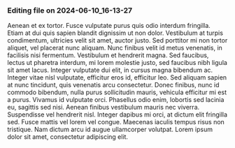 

### Editing file on 2024-06-10_16-13-27

Aenean et ex tortor. Fusce vulputate purus quis odio interdum fringilla. Etiam at dui quis sapien blandit dignissim ut non dolor. Vestibulum at turpis condimentum, ultricies velit sit amet, auctor justo. Sed porttitor mi non tortor aliquet, vel placerat nunc aliquam. Nunc finibus velit id metus venenatis, in facilisis nisi fermentum. Vestibulum et hendrerit magna. Sed faucibus, lectus ut pharetra interdum, mi lorem molestie justo, sed faucibus nibh ligula sit amet lacus. Integer vulputate dui elit, in cursus magna bibendum ac. Integer vitae nisl vulputate, efficitur eros id, efficitur leo. Sed aliquam sapien at nunc tincidunt, quis venenatis arcu consectetur. Donec finibus, nunc id commodo bibendum, nulla purus sollicitudin mauris, vehicula efficitur mi est a purus.
Vivamus id vulputate orci. Phasellus odio enim, lobortis sed lacinia eu, sagittis sed nisi. Aenean finibus vestibulum mauris nec viverra. Suspendisse vel hendrerit nisl. Integer dapibus mi orci, at dictum elit fringilla sed. Fusce mattis vel lorem vel congue. Maecenas iaculis tempus risus non tristique. Nam dictum arcu id augue ullamcorper volutpat. Lorem ipsum dolor sit amet, consectetur adipiscing elit.


